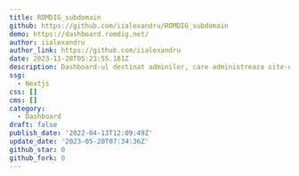 ```yaml
---
title: ROMDIG_subdomain
github: https://github.com/iialexandru/ROMDIG_subdomain
demo: https://dashboard.romdig.net/
author: iialexandru
author_link: https://github.com/iialexandru
date: 2023-11-28T05:23:55.181Z
description: Dashboard-ul destinat adminilor, care administreaza site-ul ROMDIG
ssg:
  - Nextjs
css: []
cms: []
category:
  - Dashboard
draft: false
publish_date: '2022-04-13T12:09:49Z'
update_date: '2023-05-20T07:34:36Z'
github_star: 0
github_fork: 0
---
```

